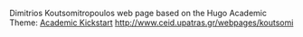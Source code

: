 Dimitrios Koutsomitropoulos web page based on the Hugo Academic Theme: [Academic Kickstart](https://sourcethemes.com/academic/)
http://www.ceid.upatras.gr/webpages/koutsomi
